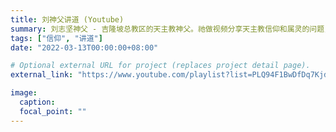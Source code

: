 ```yaml
---
title: 刘神父讲道 (Youtube)
summary: 刘志坚神父 - 吉隆坡总教区的天主教神父。祂做视频分享天主教信仰和属灵的问题，以协助基督徒和那些被耶稣基督所吸引的人 - 拥有属神的成长。
tags: ["信仰", "讲道"]
date: "2022-03-13T00:00:00+08:00"

# Optional external URL for project (replaces project detail page).
external_link: "https://www.youtube.com/playlist?list=PLQ94F1BwDfDq7KjdMiD9pnR7ux33WjqRt"

image:
  caption:
  focal_point: ""
---
```


